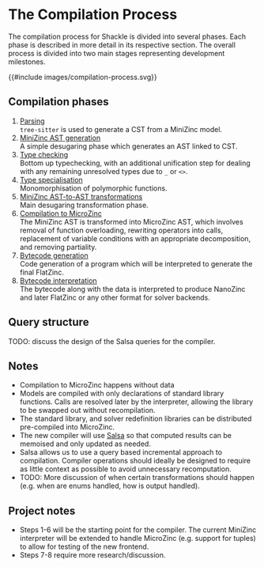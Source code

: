 # The Compilation Process

The compilation process for Shackle is divided into several phases.
Each phase is described in more detail in its respective section.
The overall process is divided into two main stages representing development
milestones.

{{#include images/compilation-process.svg}}

## Compilation phases

1. [Parsing](./compilation/parsing.md)  
   `tree-sitter` is used to generate a CST from a MiniZinc model.
2. [MiniZinc AST generation](./compilation/ast-gen.md)  
   A simple desugaring phase which generates an AST linked to CST.
3. [Type checking](./compilation/typecheck.md)  
   Bottom up typechecking, with an additional unification step for dealing with
   any remaining unresolved types due to `_` or `<>`.
4. [Type specialisation](./compilation/type-specialise.md)  
   Monomorphisation of polymorphic functions.
5. [MiniZinc AST-to-AST transformations](./compilation/transforms.md)  
   Main desugaring transformation phase.
6. [Compilation to MicroZinc](./compilation/microzinc-gen.md)  
   The MiniZinc AST is transformed into MicroZinc AST, which involves
   removal of function overloading, rewriting operators into calls,
   replacement of variable conditions with an appropriate decomposition, and
   removing partiality.
7. [Bytecode generation](./compilation/bytecode-gen.md)  
   Code generation of a program which will be interpreted to generate the final
   FlatZinc.
8. [Bytecode interpretation](./compilation/interpreter.md)  
   The bytecode along with the data is interpreted to produce NanoZinc and later
   FlatZinc or any other format for solver backends.

## Query structure

TODO: discuss the design of the Salsa queries for the compiler.

## Notes

- Compilation to MicroZinc happens without data
- Models are compiled with only declarations of standard library functions.
  Calls are resolved later by the interpreter, allowing the library to be
  swapped out without recompilation.
- The standard library, and solver redefinition libraries can be distributed
  pre-compiled into MicroZinc.
- The new compiler will use [Salsa](https://github.com/salsa-rs/salsa) so that
  computed results can be memoised and only updated as needed.
- Salsa allows us to use a query based incremental approach to compilation.
  Compiler operations should ideally be designed to require as little context as
  possible to avoid unnecessary recomputation.
- TODO: More discussion of when certain transformations should happen
  (e.g. when are enums handled, how is output handled).

## Project notes

- Steps 1-6 will be the starting point for the compiler. The current MiniZinc
  interpreter will be extended to handle MicroZinc (e.g. support for tuples)
  to allow for testing of the new frontend.
- Steps 7-8 require more research/discussion.
